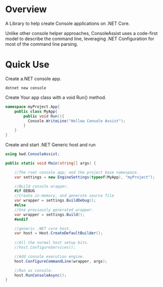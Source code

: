 # Overview
 A Library to help create Console applications on .NET Core.

 Unlike other console helper approaches, ConsoleAssist uses a code-first model to describe the command line, 
  leveraging .NET Configuration for most of the command line parsing.

# Quick Use

Create a.NET console app.

```
dotnet new console
```

Create Your app class with a void Run() method.

```c#
namespace myProject.App{
    public class MyApp{
        public void Run(){
          Console.WriteLine("Hellow Console Assist");
	    }
    }
}
```

Create and start .NET Generic host and run
```c#
using kwd.ConsoleAssist;

public static void Main(string[] args) {

    //The root console app; and the project base namespace.
    var settings = new EngineSettings(typeof(MyApp), "myProject");

    //Build console wrapper.
    #if DEBUG
    //Create in-memory, and generate source file
    var wrapper = settings.BuildDebug();
    #else
    //Use previously generated wrapper.
    var wrapper = settings.Build();
    #endif

    //generic .NET core host.
    var host = Host.CreateDefaultBuilder();
    
    //All the normal host setup bits.
    //host.ConfigureServices();

    //Add console execution engine.
    host.ConfigureCommandLine(wrapper, args);

    //Run as console.
    host.RunConsoleAsync();
}

```
